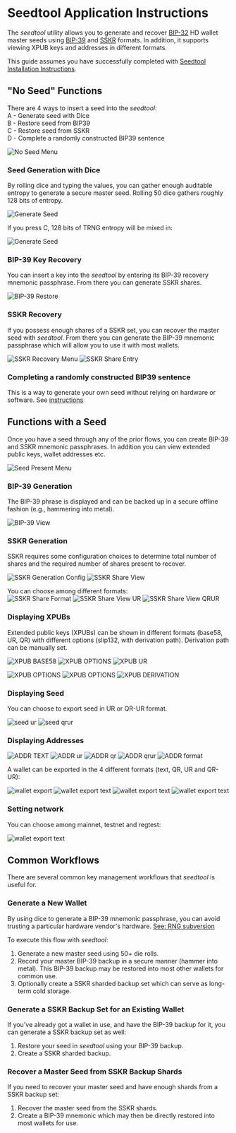 # Seedtool Application Instructions

The *seedtool* utility allows you to generate and recover
[BIP-32](https://github.com/bitcoin/bips/blob/master/bip-0032.mediawiki)
HD wallet master seeds using
[BIP-39](https://github.com/bitcoin/bips/blob/master/bip-0039.mediawiki)
and
[SSKR](https://github.com/BlockchainCommons/Research/blob/master/papers/bcr-2020-011-sskr.md)
formats. In addition, it supports viewing XPUB keys and addresses in different formats.


This guide assumes you have successfully completed with [Seedtool Installation Instructions](doc/build.md).

## "No Seed" Functions

There are 4 ways to insert a seed into the *seedtool*:  
A - Generate seed with Dice  
B - Restore seed from BIP39  
C - Restore seed from SSKR  
D - Complete a randomly constructed BIP39 sentence

![No Seed Menu](doc/images/no-seed.png)

### Seed Generation with Dice

By rolling dice and typing the values, you can gather enough auditable entropy to generate a secure master seed. Rolling 50 dice gathers
roughly 128 bits of entropy.

![Generate Seed](doc/images/generate-seed.png)

If you press C, 128 bits of TRNG entropy will be mixed in:

![Generate Seed](doc/images/generate-seed-trng.png)

### BIP-39 Key Recovery

You can insert a key into the *seedtool* by entering its BIP-39
recovery mnemonic passphrase.  From there you can generate SSKR
shares.

![BIP-39 Restore](doc/images/bip39-restore.png)

### SSKR Recovery

If you possess enough shares of a SSKR set, you can recover the
master seed with *seedtool*.  From there you can generate the BIP-39
mnemonic passphrase which will allow you to use it with most wallets.

![SSKR Recovery Menu](doc/images/sskr-restore-menu.png) ![SSKR Share Entry](doc/images/sskr-share-restore.png)

### Completing a randomly constructed BIP39 sentence

This is a way to generate your own seed without relying on hardware or software. See [instructions](doc/bip39_sentence_completion.md)

## Functions with a Seed

Once you have a seed through any of the prior flows, you can create
BIP-39 and SSKR mnemonic passphrases. In addition you can view extended public
keys, wallet addresses etc. 

![Seed Present Menu](doc/images/seed-present.png)

### BIP-39 Generation

The BIP-39 phrase is displayed and can be backed up in a secure
offline fashion (e.g., hammering into metal).

![BIP-39 View](doc/images/bip39-view.png)

### SSKR Generation

SSKR requires some configuration choices to determine total number of shares
and the required number of shares present to recover.

![SSKR Generation Config](doc/images/config-sskr.png) ![SSKR Share View](doc/images/sskr-share-view.png)

You can choose among different formats:  
![SSKR Share Format](doc/images/sskr-share-format.png)
![SSKR Share View UR](doc/images/sskr-share-view-ur.png) ![SSKR Share View QRUR](doc/images/sskr-share-view-qrur.png)

### Displaying XPUBs

Extended public keys (XPUBs) can be shown in different formats (base58, UR, QR) with different
options (slip132, with derivation path). Derivation path can be manually set.

![XPUB BASE58](doc/images/xpub_base58.png)
![XPUB OPTIONS](doc/images/xpub_options.png)
![XPUB UR](doc/images/xpub_ur.png)

![XPUB OPTIONS](doc/images/xpub_qr_text.png)
![XPUB OPTIONS](doc/images/xpub_qrur.png)
![XPUB DERIVATION](doc/images/xpub_derivation.png)

### Displaying Seed

You can choose to export seed in UR or QR-UR format.

![seed ur](doc/images/seed_ur.png)
![seed qrur](doc/images/seed_qrur.png)


### Displaying Addresses

![ADDR TEXT](doc/images/address_bech32.png) ![ADDR ur](doc/images/address_ur.png)
![ADDR qr](doc/images/address_qr.png) ![ADDR qrur](doc/images/address_qrur.png)
![ADDR format](doc/images/address_format.png)

A wallet can be exported in the 4 different formats (text, QR, UR and QR-UR):

![wallet export](doc/images/wallet_export.png) ![wallet export text](doc/images/wallet_export_text.png)
![wallet export text](doc/images/wallet_export_qr.png) ![wallet export text](doc/images/wallet_export_qrur.png)

### Setting network

You can choose among mainnet, testnet and regtest:

![wallet export text](doc/images/network.png)


## Common Workflows

There are several common key management workflows that *seedtool* is
useful for.

### Generate a New Wallet

By using dice to generate a BIP-39 mnemonic passphrase, you can avoid
trusting a particular hardware vendor's hardware.
[See: RNG subversion](https://en.wikipedia.org/wiki/Random_number_generator_attack#RNG_subversion)

To execute this flow with *seedtool*:
1. Generate a new master seed using 50+ die rolls.
2. Record your master BIP-39 backup in a secure manner (hammer into metal).
   This BIP-39 backup may be restored into most other wallets for common use.
3. Optionally create a SSKR sharded backup set which can serve as
   long-term cold storage.
   
### Generate a SSKR Backup Set for an Existing Wallet

If you've already got a wallet in use, and have the BIP-39 backup for
it, you can generate a SSKR backup set as well:
1. Restore your seed in *seedtool* using your BIP-39 backup.
2. Create a SSKR sharded backup.

### Recover a Master Seed from SSKR Backup Shards

If you need to recover your master seed and have enough shards from a
SSKR backup set:
1. Recover the master seed from the SSKR shards.
2. Create a BIP-39 mnemonic which may then be directly restored into
   most wallets for use.
